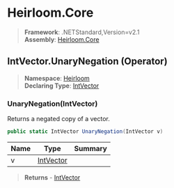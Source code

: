 # Heirloom.Core

> **Framework**: .NETStandard,Version=v2.1  
> **Assembly**: [Heirloom.Core][0]

## IntVector.UnaryNegation (Operator)

> **Namespace**: [Heirloom][0]  
> **Declaring Type**: [IntVector][1]

### UnaryNegation(IntVector)

Returns a negated copy of a vector.

```cs
public static IntVector UnaryNegation(IntVector v)
```

| Name | Type           | Summary |
|------|----------------|---------|
| v    | [IntVector][1] |         |

> **Returns** - [IntVector][1]

[0]: ../../../Heirloom.Core.md
[1]: ../IntVector.md

